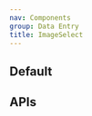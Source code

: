 ```yaml
---
nav: Components
group: Data Entry
title: ImageSelect
---
```


## Default

<code src="./demos/index.tsx" center></code>

## APIs

<API></API>
